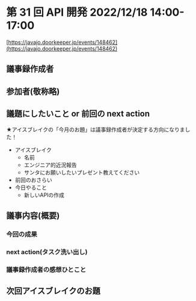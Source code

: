# 第 31 回 API 開発 2022/12/18 14:00-17:00

[https://javajo.doorkeeper.jp/events/148462](https://javajo.doorkeeper.jp/events/148462)

## 議事録作成者

## 参加者(敬称略)

## 議題にしたいこと or 前回の next action
★アイスブレイクの「今月のお題」は議事録作成者が決定する方向になりました！

- アイスブレイク
    - 名前
    - エンジニア的近況報告
    - サンタにお願いしたいプレゼント教えてください
- 前回のおさらい
- 今日やること
  - 新しいAPIの作成

## 議事内容(概要)

### 今回の成果

### next action(タスク洗い出し)

### 議事録作成者の感想ひとこと

## 次回アイスブレイクのお題
